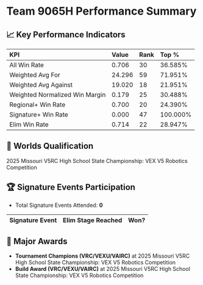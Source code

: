 # Team 9065H Performance Summary

## 📈 Key Performance Indicators
| KPI | Value | Rank | Top % |
|:---|:-----|:----|:------|
| All Win Rate | 0.706 | 30 | 36.585% |
| Weighted Avg For | 24.296 | 59 | 71.951% |
| Weighted Avg Against | 19.020 | 18 | 21.951% |
| Weighted Normalized Win Margin | 0.179 | 25 | 30.488% |
| Regional+ Win Rate | 0.700 | 20 | 24.390% |
| Signature+ Win Rate | 0.000 | 47 | 100.000% |
| Elim Win Rate | 0.714 | 22 | 28.947% |


## 🎯 Worlds Qualification
2025 Missouri V5RC High School State Championship: VEX V5 Robotics Competition

## 🏆 Signature Events Participation
- Total Signature Events Attended: **0**

| Signature Event | Elim Stage Reached | Won? |
|:----------------|:-------------------|:----|


## 🥇 Major Awards
- **Tournament Champions (VRC/VEXU/VAIRC)** at 2025 Missouri V5RC High School State Championship: VEX V5 Robotics Competition
- **Build Award (VRC/VEXU/VAIRC)** at 2025 Missouri V5RC High School State Championship: VEX V5 Robotics Competition

